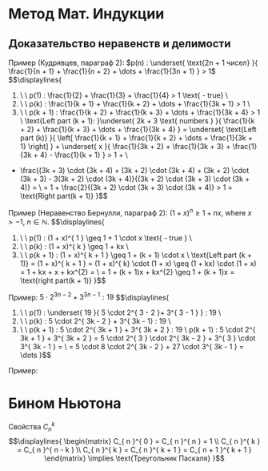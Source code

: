 # Метод Мат. Индукции 
## Доказательство неравенств и делимости  
Пример (Кудрявцев, параграф 2): $p(n) : \underset{ \text{2n + 1 чисел} }{ \frac{1}{n + 1} + \frac{1}{n + 2} + \dots + \frac{1}{3n + 1} } > 1$ 
$$\displaylines{ 
1. \ \ p(1) : \frac{1}{2} + \frac{1}{3} + \frac{1}{4} > 1 \text{ - true} \\ 
2. \ \ p(k) : \frac{1}{k + 1} + \frac{1}{k + 2} + \dots + \frac{1}{3k + 1} > 1 \\ 
3. \ \ p(k + 1) : \frac{1}{k + 2} + \frac{1}{k + 3} + \dots + \frac{1}{3k + 4} > 1 \\ 
\text{Left part (k + 1): }\underset{ 2k + 3 \text{ numbers } }{ \frac{1}{k + 2} + \frac{1}{k + 3} + \dots + \frac{1}{3k + 4} } = \underset{ \text{Left part (k)} }{ \left[ \frac{1}{k + 1} + \frac{1}{k + 2} + \dots + \frac{1}{3k + 1} \right] } + \underset{ x }{ \frac{1}{3k + 2} + \frac{1}{3k + 3} + \frac{1}{3k + 4} - \frac{1}{k + 1} } > 1 + \\
+ \frac{(3k + 3) \cdot (3k + 4) + (3k + 2) \cdot (3k + 4) + (3k + 2) \cdot (3k + 3) - 3(3k + 2) \cdot (3k + 4)}{(3k + 2) \cdot (3k + 3)  \cdot (3k + 4)} = \\
= 1 + \frac{2}{(3k + 2) \cdot (3k + 3) \cdot (3k + 4)} > 1 = \text{Right part(k + 1)}
}$$

Пример (Неравенство Бернулли, параграф 2): $(1 + x)^{ n } \geq 1 + nx$, where $x > -1$, $n \in \mathbb{N}$. 
$$\displaylines{
1. \ \ p(1) : (1 + x)^{ 1 } \geq 1 + 1 \cdot x \text{ - true } \\ 
2. \ \ p(k) : (1 + x)^{ k } \geq 1 + kx \\ 
3. \ \ p(k + 1) : (1 + x)^{ k + 1 } \geq 1 + (k + 1) \cdot x \\ 
\text{Left part (k + 1)} = (1 + x)^{ k + 1 } = (1 + x)^{ k} \cdot (1 + x) \geq (1 + kx) \cdot (1 + x) = 1 + kx + x + kx^{2} = \\ 
= 1 + (k + 1)x + kx^{2} \geq 1 + (k + 1)x = \text{right part(k + 1)}
}$$

Пример: $5 \cdot 2^{ 3n - 2 } + 3^{ 3n - 1 } : 19$
$$\displaylines{
1. \ \ p(1) :  \underset{ 19 }{ 5 \cdot 2^{ 3 - 2 }+ 3^{ 3 - 1 } } : 19 \\ 
2. \ \ p(k) : 5 \cdot 2^{ 3k - 2 } + 3^{ 3k  - 1} : 19 \\ 
3. \ \ p(k + 1) : 5 \cdot 2^{ 3k + 1 } + 3^{ 3k + 2 }  : 19 \\ 
p(k + 1) : 5 \cdot 2^{ 3k + 1 } + 3^{ 3k + 2 }  = 5 \cdot 2^{ 3 } \cdot 2^{ 3k - 2 } + 3^{ 3 } \cdot 3^{ 3k - 1 } =  \\
= 5 \cdot 8 \cdot 2^{ 3k - 2 } + 27 \cdot 3^{ 3k - 1 } = \dots 
}$$

Пример:
# Бином Ньютона 
Свойства $C_{ n }^{ k }$
$$\displaylines{
\begin{matrix}
C_{ n }^{ 0 } = C_{ n }^{ n } = 1 \\
C_{ n }^{ k } = C_{ n }^{ n - k } \\
C_{ n }^{ k } = C_{ n }^{ k + 1 } = C_{ n + 1 }^{ k + 1 }
\end{matrix} \implies \text{Треугольник Паскаля}
}$$




